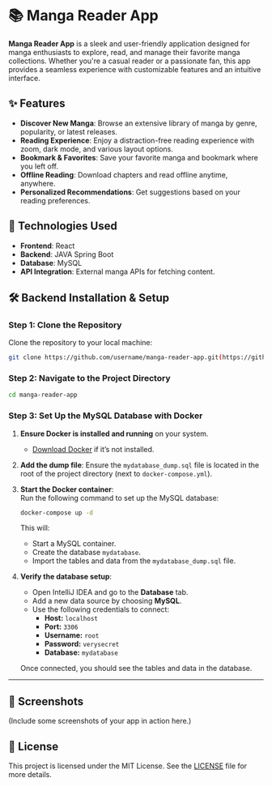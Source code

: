 # 📚 Manga Reader App  

**Manga Reader App** is a sleek and user-friendly application designed for manga enthusiasts to explore, read, and manage their favorite manga collections. Whether you're a casual reader or a passionate fan, this app provides a seamless experience with customizable features and an intuitive interface.  

## ✨ Features  
- **Discover New Manga**: Browse an extensive library of manga by genre, popularity, or latest releases.  
- **Reading Experience**: Enjoy a distraction-free reading experience with zoom, dark mode, and various layout options.  
- **Bookmark & Favorites**: Save your favorite manga and bookmark where you left off.  
- **Offline Reading**: Download chapters and read offline anytime, anywhere.  
- **Personalized Recommendations**: Get suggestions based on your reading preferences.  

## 🚀 Technologies Used  
- **Frontend**: React 
- **Backend**: JAVA Spring Boot  
- **Database**: MySQL 
- **API Integration**: External manga APIs for fetching content.  

## 🛠 Backend Installation & Setup  

### **Step 1: Clone the Repository**  
Clone the repository to your local machine:  
```bash  
git clone https://github.com/username/manga-reader-app.git(https://github.com/AlexanderK88/c11_examensarbete.git)  
```  

### **Step 2: Navigate to the Project Directory**  
```bash  
cd manga-reader-app  
```  

### **Step 3: Set Up the MySQL Database with Docker**  
1. **Ensure Docker is installed and running** on your system.  
   - [Download Docker](https://www.docker.com/products/docker-desktop) if it’s not installed.  

2. **Add the dump file**: Ensure the `mydatabase_dump.sql` file is located in the root of the project directory (next to `docker-compose.yml`).  

3. **Start the Docker container**:  
   Run the following command to set up the MySQL database:  
   ```bash  
   docker-compose up -d  
   ```  

   This will:
   - Start a MySQL container.
   - Create the database `mydatabase`.
   - Import the tables and data from the `mydatabase_dump.sql` file.  

4. **Verify the database setup**:  
   - Open IntelliJ IDEA and go to the **Database** tab.  
   - Add a new data source by choosing **MySQL**.  
   - Use the following credentials to connect:  
     - **Host:** `localhost`  
     - **Port:** `3306`  
     - **Username:** `root`  
     - **Password:** `verysecret`  
     - **Database:** `mydatabase`  

   Once connected, you should see the tables and data in the database.

---


## 📱 Screenshots  
(Include some screenshots of your app in action here.)

## 📜 License  
This project is licensed under the MIT License. See the [LICENSE](LICENSE) file for more details.  
